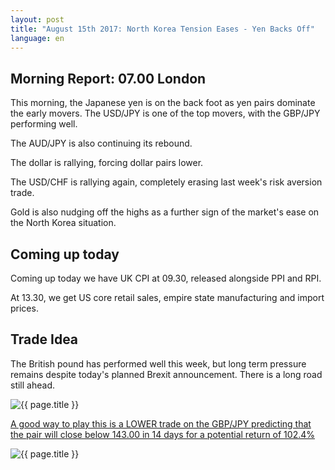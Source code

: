 ```yaml
---
layout: post
title: "August 15th 2017: North Korea Tension Eases - Yen Backs Off"
language: en
---
```

## Morning Report: 07.00 London

This morning, the Japanese yen is on the back foot as yen pairs dominate the early movers. The USD/JPY is one of the top movers, with the GBP/JPY performing well. 

The AUD/JPY is also continuing its rebound.

The dollar is rallying, forcing dollar pairs lower. 

The USD/CHF is rallying again, completely erasing last week's risk aversion trade.

Gold is also nudging off the highs as a further sign of the market's ease on the North Korea situation. 

## Coming up today

Coming up today we have UK CPI at 09.30, released alongside PPI and RPI. 

At 13.30, we get US core retail sales, empire state manufacturing and import prices. 

## Trade Idea

The British pound has performed well this week, but long term pressure remains despite today's planned Brexit announcement. There is a long road still ahead.    

<img class="post-image" src="{{ site.url }}/images/15-08-2017 07-29-19.png" alt="{{ page.title }}" title="{{ page.title }}">

<a href="%LINK%%?currency=GBP&market=forex&underlying=frxGBPJPY&formname=higherlower&duration_amount=14&duration_units=d&amount=10&amount_type=payout&expiry_type=duration&barrier=143.00" target="_blank">A good way to play this is a LOWER trade on the GBP/JPY predicting that the pair will close below 143.00 in 14 days for a potential return of 102.4%</a>

<img class="post-image" src="{{ site.url }}/images/15-08-2017 07-32-14.png" alt="{{ page.title }}" title="{{ page.title }}">